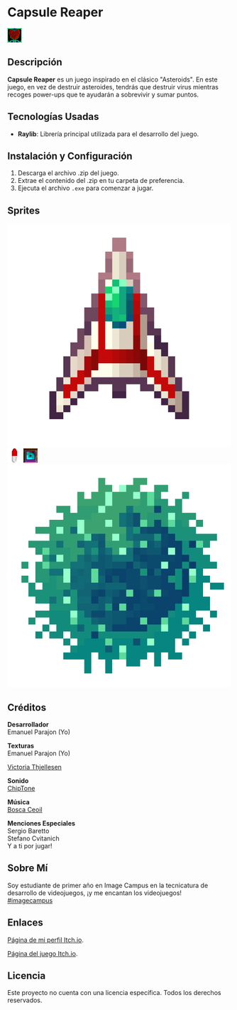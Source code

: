 # Capsule Reaper
![Imagen 1](Asteroids/res/Sprites/Icon.png)

## Descripción
**Capsule Reaper** es un juego inspirado en el clásico "Asteroids". En este juego, en vez de destruir asteroides, tendrás que destruir virus mientras recoges power-ups que te ayudarán a sobrevivir y sumar puntos.

## Tecnologías Usadas
- **Raylib**: Librería principal utilizada para el desarrollo del juego.

## Instalación y Configuración
1. Descarga el archivo .zip del juego.
2. Extrae el contenido del .zip en tu carpeta de preferencia.
3. Ejecuta el archivo `.exe` para comenzar a jugar.

## Sprites
<!-- Aquí puedes agregar capturas de pantalla o GIFs del juego -->
![Imagen 2](Asteroids/res/Sprites/SpaceShip.png)
![Imagen 3](Asteroids/res/Sprites/Bullet.png)
![Imagen 4](Asteroids/res/Sprites/PowerUp.png)
![Imagen 5](Asteroids/res/Sprites/Asteroid.png)

## Créditos

**Desarrollador**  
Emanuel Parajon (Yo) 

**Texturas**  
Emanuel Parajon (Yo) 

[Victoria Thjellesen](https://www.artstation.com/victoria_thjellesen)


**Sonido**  
[ChipTone](https://sfbgames.itch.io/chiptone)

**Música**  
[Bosca Ceoil](https://yurisizov.itch.io/boscaceoil-blue)

**Menciones Especiales**  
Sergio Baretto  
Stefano Cvitanich  
Y a ti por jugar!

## Sobre Mí
Soy estudiante de primer año en Image Campus en la tecnicatura de desarrollo de videojuegos, ¡y me encantan los videojuegos!  
[#imagecampus](https://www.imagecampus.edu.ar/)

## Enlaces
[Página de mi perfil Itch.io](https://frostpower.itch.io). 

[Página del juego Itch.io](https://frostpower.itch.io/capsule-reaper). 


## Licencia
Este proyecto no cuenta con una licencia específica. Todos los derechos reservados.